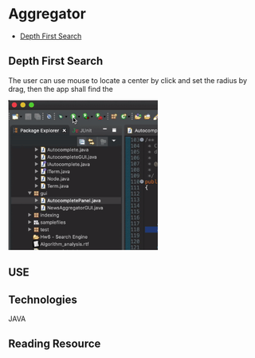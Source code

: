 # Aggregator
* [Depth First Search](#depth-first-search)

## Depth First Search
The user can use mouse to locate a center by click and set the radius by drag, then the app shall find the
<!--![Alt Text](https://github.com/cchun319/GUI_fun/blob/main/circle.gif)-->
<img src="https://github.com/cchun319/DFS_BFS/blob/master/DFS.gif" width="300" height="300"/>

## USE

## Technologies
JAVA

## Reading Resource
